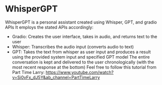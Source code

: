 # WhisperGPT
WhisperGPT is a personal assistant created using Whisper, GPT, and gradio APIs
It employs the stated APIs accordingly:
- Gradio: Creates the user interface, takes in audio, and returns text to the user
- Whisper: Transcribes the audio input (converts audio to text)
- GPT: Takes the text from whisper as user input and produces a result using the provided system input and specified GPT model
The entire conversation is kept and delivered to the user chronologically (with the most recent response at the bottom)
Feel free to follow this tutorial from Part Time Larry: https://www.youtube.com/watch?v=Si0vFx_dJ5Y&ab_channel=PartTimeLarry
